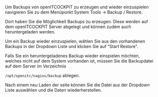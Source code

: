 Um Backups von openITCOCKPIT zu erzeugen und wieder einzuspielen navigieren Sie zu dem Menüpunkt System Tools → Backup /
Restore.

Dort haben Sie die Möglichkeit Backups zu erzeugen. Diese werden auf dem openITCOCKPIT Server abgelegt und können zudem
auch heruntergeladen werden.

Um ein Backup wieder einzuspielen, wählen Sie aus den vorhandenen Backups in der Dropdown Liste und klicken Sie auf 
"Start Restore".

Falls Sie ein heruntergeladenes Backup wieder einspielen möchten, welches nicht auf dem System vorhanden ist, müssen Sie
die Backupdatei auf dem Server im Verzeichnis

`/opt/openitc/nagios/backup` ablegen.

Nach einem neu Laden der seite können Sie die Datei aus der Dropdown Liste auswählen und die Daten wiederherstellen.